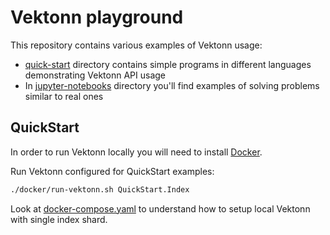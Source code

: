 # Vektonn playground

This repository contains various examples of Vektonn usage:

* [quick-start](quick-start) directory contains simple programs in different languages demonstrating Vektonn API usage
* In [jupyter-notebooks](jupyter-notebooks) directory you'll find examples of solving problems similar to real ones

## QuickStart

In order to run Vektonn locally you will need to install [Docker](https://docs.docker.com/get-docker/).

Run Vektonn configured for QuickStart examples:
```bash
./docker/run-vektonn.sh QuickStart.Index
```

Look at [docker-compose.yaml](docker/docker-compose.yaml) to understand how to setup local Vektonn with single index shard.
